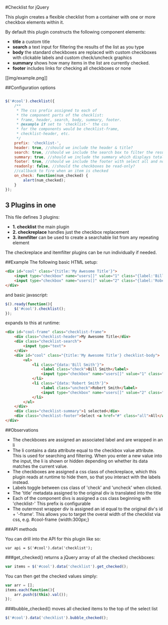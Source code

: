 #Checklist for jQuery

This plugin creates a flexible checklist from a container
with one or more checkbox elements within it.

By default this plugin constructs the following component elements:

* **title** a custom title
* **search** a text input for filtering the results of the list as you type
* **body** the standard checkboxes are replaced with custom checkboxes with
           clickable labels and custom check/uncheck graphics
* **summary** shows how many items in the list are currently checked.
* **footer** includes links for checking all checkboxes or none

[[img/example.png]]

##Configuration options

```js

$('#cool').checklist({
	/**
	 * The css prefix assigned to each of
	 * the component parts of the checklist:
	 * frame, header, search, body, summary, footer.
	 * @example if set to 'checklist-' the css
	 * for the components would be checklist-frame,
	 * checklist-header, etc.
	 */
	prefix: 'checklist-',
	header: true, //should we include the header & title?
	search: true, //should we include the search box to filter the results?
	summary: true, //should we include the summary which displays totals?
	footer: true, //should we include the footer with select all and none controls?
	readonly: false, //should the checkboxes be read-only?
	//callback to fire when an item is checked
	on_check: function(num_checked) {
		alert(num_checked);
	}
});

```

## 3 Plugins in one

This file defines 3 plugins:

 * **1. checklist** the main plugin
 * **2. checkreplace** handles just the checkbox replacement
 * **3. itemfilter** can be used to create a searchable list from any repeating element

The checkreplace and itemfilter plugins can be run individually if needed.

##Example
The following basic HTML setup:

```html
<div id="cool" class="{title:'My Awesome Title'}">
	<input type="checkbox" name="users[]" value="1" class="{label:'Bill Smith', tip:'Bill is a standup guy'}" checked/>
	<input type="checkbox" name="users[]" value="2" class="{label:'Robert is cool'}"/>
</div>
```
and basic javascript:

```js
$().ready(function(){
	$('#cool').checklist();
});
```

expands to this at runtime:

```html
<div id="cool-frame" class="checklist-frame">
	<div class="checklist-header">My Awesome Title</div>
	<div class="checklist-search">
		<input type="text">
	</div>
	<div id="cool" class="{title:'My Awesome Title'} checklist-body">
		<ul>
			<li class="{data:'Bill Smith'}">
				<label class="check">Bill Smith</label>
				<input type="checkbox" name="users[]" value="1" class="checkreplace" style="display:none">
			</li>
			<li class="{data:'Robert Smith'}">
				<label class="uncheck">Robert Smith</label>
				<input type="checkbox" name="users[]" value="2" class="checkreplace" style="display:none">
			</li>
		</ul>
	</div>
	<div class="checklist-summary">1 selected</div>
	<div class="checklist-footer">Select <a href="#" class="all">All</a> | <a href="#" class="none">None</a></div>
</div>
```

##Observations

* The checkboxes are assigned an associated label and are wrapped in an li
* The li contains a data attribute equal to the checkbox value attribute. This is used for searching and filtering. When you enter a new value into the input, the li is shown or hidden depending on whether its data matches the current value.
* The checkboxes are assigned a css class of checkreplace, which this plugin reads at runtime to hide them, so that you interact with the labels instead.
* Labels toggle between css class of 'check' and 'uncheck' when clicked.
* The 'title' metadata assigned to the original div is translated into the title
* Each of the component divs is assigned a css class beginning with 'checklist-' This prefix is configurable
* The outermost wrapper div is assigned an id equal to the original div's id + '-frame'. This allows you to target the overal width of the checklist via css, e.g. #cool-frame {width:300px;}

##API methods

You can drill into the API for this plugin like so:

`var api = $('#cool').data('checklist');`

###get_checked()
returns a jQuery array of all the checked checkboxes:

```js
var items = $('#cool').data('checklist').get_checked();
```

You can then get the checked values simply:

```js
var arr = [];
items.each(function(){
    arr.push($(this).val());
});
```

###bubble_checked()
moves all checked items to the top of the select list

```js
$('#cool').data('checklist').bubble_checked();
```
